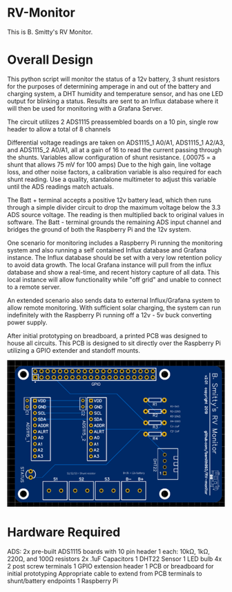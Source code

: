 # RV-Monitor

This is B. Smitty's RV Monitor.

# Overall Design
This python script will monitor the status of a 12v battery, 3 shunt resistors for the purposes of determining amperage in and out of the battery and charging system, a DHT humidity and temperature sensor, and has one LED output for blinking a status. Results are sent to an Influx database where it will then be used for monitoring with a Grafana Server.

The circuit utilizes 2 ADS1115 preassembled boards on a 10 pin, single row header to allow a total of 8 channels

Differential voltage readings are taken on ADS1115_1 A0/A1, ADS1115_1 A2/A3, and ADS1115_2 A0/A1, all at a gain of 16  to read the current passing through the shunts. Variables allow configuration of shunt resistance. (.00075 = a shunt that allows 75 mV for 100 amps) Due to the high gain, line voltage loss, and other noise factors, a calibration variable is also required for each shunt reading. Use a  quality, standalone multimeter to adjust this variable until the ADS readings match actuals.

The Batt + terminal accepts a positive 12v battery lead, which then runs through a simple divider circuit to drop the maximum voltage below the 3.3 ADS source voltage. The reading is then multiplied back to original values in software. The Batt - terminal grounds the remaining ADS input channel and bridges the ground of both the Raspberry Pi and the 12v system.

One scenario for monitoring includes a Raspberry Pi running the monitoring system and also running a self contained Influx database and Grafana instance. The Influx database should be set with a very low retention policy to avoid data growth. The local Grafana instance will pull from the influx database and show a real-time, and recent history capture of all data. This local instance will allow functionality while "off grid" and unable to connect to a remote server.

An extended scenario also sends data to external Influx/Grafana system to allow remote monitoring. With sufficient solar charging, the system can run indefinitely with the Raspberry Pi running off a 12v - 5v buck converting power supply. 

After initial prototyping on breadboard, a printed PCB was designed to house all circuits. This PCB is designed to sit directly over the Raspberry Pi utilizing a GPIO extender and standoff mounts.

![Image of PCB photo](https://raw.githubusercontent.com/bsmith993/RV-Monitor/master/BSRVMv2.01_PCB_photo.png)

# Hardware Required
ADS: 2x pre-built ADS1115 boards with 10 pin header
1 each: 10kΩ, 1kΩ, 220Ω, and 100Ω resistors
2x .1uF Capacitors
1 DHT22 Sensor
1 LED bulb
4x 2 post screw terminals
1 GPIO extension header
1 PCB or breadboard for initial prototyping
Appropriate cable to extend from PCB terminals to shunt/battery endpoints
1 Raspberry Pi 
